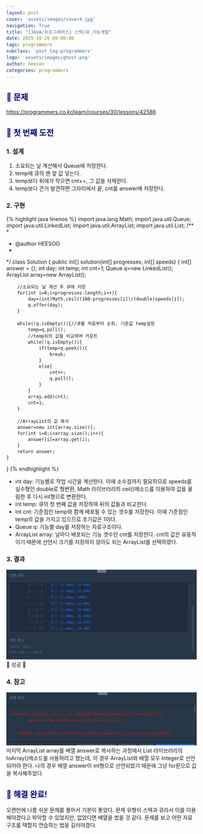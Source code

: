 ```yaml
---
layout: post
cover: 'assets/images/cover4.jpg'
navigation: True
title: "[JAVA/프로그래머스] 스택/큐_기능개발"
date: 2019-10-28 00:00:00
tags: programmers
subclass: 'post tag-programmers'
logo: 'assets/images/ghost.png'
author: heesoo
categories: programmers
---
```

## <span style="color:navy">👀 문제</span>
<https://programmers.co.kr/learn/courses/30/lessons/42586>

## <span style="color:navy">👊 첫 번째 도전</span>

### 1. 설계
1. 소요되는 날 계산해서 Queue에 저장한다.
2. temp에 큐의 맨 앞 값 넣는다.
3. temp보다 뒤에가 작으면 cnt++, 그 값을 삭제한다.
4. temp보다 큰거 발견하면 그자리에서 끝, cnt를 answer에 저장한다.

### 2. 구현
{% highlight java linenos %}
import java.lang.Math;
import java.util.Queue;
import java.util.LinkedList;
import java.util.ArrayList;
import java.util.List;
/**
 *
 * @author HEESOO
 *
 */
class Solution {
    public int[] solution(int[] progresses, int[] speeds) {
        int[] answer = {};
        int day;
        int temp;
        int cnt=1;
        Queue<Integer> q=new LinkedList<Integer>();
        ArrayList<Integer> array=new ArrayList<Integer>();

        //소요되는 날 계산 후 큐에 저장
        for(int i=0;i<progresses.length;i++){
            day=(int)Math.ceil((100-progresses[i])/(double)speeds[i]);
            q.offer(day);
        }

        while(!q.isEmpty()){//큐를 처음부터 순회, 기준값 temp설정
            temp=q.poll();
            //temp뒤의 값을 비교하며 카운트
            while(!q.isEmpty()){
                if(temp<q.peek()){
                    break;
                }
                else{
                    cnt++;
                    q.poll();
                }
            }
            array.add(cnt);
            cnt=1;
        }

        //ArrayList의 값 복사
        answer=new int[array.size()];
        for(int i=0;i<array.size();i++){
            answer[i]=array.get(i);
        }
        return answer;
    }
}
{% endhighlight %}
- int day: 기능별로 작업 시간을 계산한다. 이때 소수점까지 필요하므로 speeds를 실수형인 double로 형변환, Math 라이브러리의 ceil()메소드를 이용하여 값을 올림한 후 다시 int형으로 변환한다.
- int temp: 큐의 첫 번째 값을 저장하여 뒤의 값들과 비교한다.
- int cnt: 기준점인 temp와 함께 배포될 수 있는 갯수를 저장한다. 이때 기준점인 temp의 값을 가지고 있으므로 초기값은 1이다.
- Queue<Integer> q: 기능별 day를 저장하는 자료구조이다.
- ArrayList<Inger> array: 날마다 배포되는 기능 갯수인 cnt를 저장한다. cnt의 값은 유동적이기 때문에 선언시 크기를 지정하지 않아도 되는 ArrayList를 선택하였다.

### 3. 결과
![실행결과](./assets/images/191028_2.PNG)
🤟 성공 🤟

### 4. 참고
![결과화면](./assets/images/191028_1.PNG)
마지막 ArrayList array를 배열 answer로 복사하는 과정에서 List 라이브러리의 toArray()메소드를 사용하려고 했는데, 이 경우 ArrayList와 배열 모두 Integer로 선언되어야 한다. 나의 경우 배열 answer이 int형으로 선언되었기 때문에 그냥 for문으로 값을 복사해주었다.

## <span style="color:navy">👏 해결 완료!</span>

오랜만에 나름 쉬운 문제를 풀어서 기분이 좋았다. 문제 유형이 스택과 큐라서 이를 이용해야겠다고 파악할 수 있었지만, 없었다면 배열을 썼을 것 같다. 문제를 보고 어떤 자료구조를 택할지 연습하는 법을 길러야겠다.
